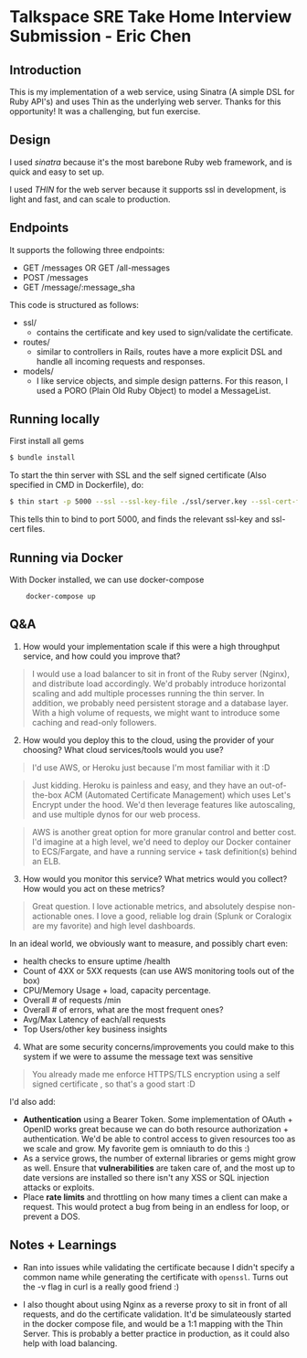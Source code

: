 # Talkspace SRE Take Home Interview Submission - Eric Chen 

## Introduction
This is my implementation of a web service, using Sinatra (A simple DSL for Ruby API's) and uses Thin as the underlying web server. Thanks for this opportunity! It was a challenging, but fun exercise.


## Design
I used *sinatra* because it's the most barebone Ruby web framework, and is quick and easy to set up. 

I used *THIN* for the web server because it supports ssl in development, is light and fast, and can scale to production.

## Endpoints
It supports the following three endpoints: 
* GET /messages OR GET /all-messages
* POST /messages
* GET /message/:message_sha 

This code is structured as follows:
* ssl/ 
    - contains the certificate and key used to sign/validate the certificate.
* routes/
    - similar to controllers in Rails, routes have a more explicit DSL and handle all incoming requests and responses.
* models/
    - I like service objects, and simple design patterns. For this reason, I used a PORO (Plain Old Ruby Object) to model a MessageList.

## Running locally
First install all gems
```sh
$ bundle install
```

To start the thin server with SSL and the self signed certificate (Also specified in CMD in Dockerfile), do:

```sh
$ thin start -p 5000 --ssl --ssl-key-file ./ssl/server.key --ssl-cert-file ./ssl/server.crt
```

This tells thin to bind to port 5000, and finds the relevant ssl-key and ssl-cert files.

## Running via Docker 

With Docker installed, we can use docker-compose
```
    docker-compose up
```


## Q&A 
1. How would your implementation scale if this were a high throughput service, and how could you improve that?

> I would use a load balancer to sit in front of the Ruby server (Nginx), and distribute load accordingly. We'd probably introduce horizontal scaling and add multiple processes running the thin server. In addition, we probably need persistent storage and a database layer. With a high volume of requests, we might want to introduce some caching and read-only followers.

2. How would you deploy this to the cloud, using the provider of your choosing? What cloud
services/tools would you use?

> I'd use AWS, or Heroku just because I'm most familiar with it :D 

> Just kidding. Heroku is painless and easy, and they have an out-of-the-box ACM (Automated Certificate Management) which uses Let's Encrypt under the hood. We'd then leverage features like autoscaling, and use multiple dynos for our web process. 

> AWS is another great option for more granular control and better cost. I'd imagine at a high level, we'd need to deploy our Docker container to ECS/Fargate, and have a running service + task definition(s) behind an ELB.

3. How would you monitor this service? What metrics would you collect? How would you
act on these metrics?

> Great question. I love actionable metrics, and absolutely despise non-actionable ones. I love a good, reliable log drain (Splunk or Coralogix are my favorite) and high level dashboards.

 In an ideal world, we obviously want to measure, and possibly chart even:
- health checks to ensure uptime /health 
- Count of 4XX or 5XX requests (can use AWS monitoring tools out of the box)
- CPU/Memory Usage + load, capacity percentage.
- Overall # of requests /min
- Overall # of errors, what are the most frequent ones?
- Avg/Max Latency of each/all requests
- Top Users/other key business insights


4. What are some security concerns/improvements you could make to this system if we
were to assume the message text was sensitive

> You already made me enforce HTTPS/TLS encryption using a self signed certificate , so that's a good start :D

I'd also add: 
- **Authentication** using a Bearer Token. Some implementation of OAuth + OpenID works great because we can do both resource authorization + authentication. We'd be able to control access to given resources too as we scale and grow. My favorite gem is omniauth to do this :) 
- As a service grows, the number of external libraries or gems might grow as well. Ensure that **vulnerabilities** are taken care of, and the most up to date versions are installed so there isn't any XSS or SQL injection attacks or exploits.
- Place **rate limits** and throttling on how many times a client can make a request. This would protect a bug from being in an endless for loop, or prevent a DOS.


## Notes + Learnings
- Ran into issues while validating the certificate because I didn't specify a common name while generating the certificate with `openssl`. Turns out the -v flag in curl is a really good friend :) 

- I also thought about using Nginx as a reverse proxy to sit in front of all requests, and do the certificate validation. It'd be simulateously started in the docker compose file, and would be a 1:1 mapping with the Thin Server. This is probably a better practice in production, as it could also help with load balancing.
